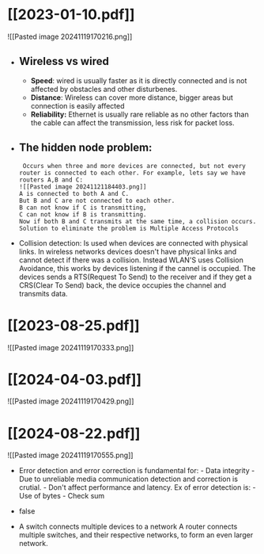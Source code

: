 # [[2023-01-10.pdf]]
![[Pasted image 20241119170216.png]]
- ## Wireless vs wired 
	- **Speed**: wired is usually faster as it is directly connected and is not affected by obstacles and other disturbenes.
	- **Distance**: Wireless can cover more distance, bigger areas but connection is easily affected
	- **Reliability:** Ethernet is usually rare reliable as no other factors than the cable can affect the transmission, less risk for packet loss.
	
- ## The hidden node problem:
	   Occurs when three and more devices are connected, but not every router is connected to each other. For example, lets say we have routers A,B and C:
	  ![[Pasted image 20241121184403.png]]
	  A is connected to both A and C. 
	  But B and C are not connected to each other.
	  B can not know if C is transmitting,
	  C can not know if B is transmitting.
	  Now if both B and C transmits at the same time, a collision occurs.
	  Solution to eliminate the problem is Multiple Access Protocols
- Collision detection:
	  Is used when devices are connected with physical links. In wireless networks devices doesn't have physical links and cannot detect if there was a collision.
	  Instead WLAN'S uses Collision Avoidance, this works by devices listening if the cannel is occupied. 
	  The devices sends a RTS(Request To Send) to the receiver and if they get a CRS(Clear To Send) back, the device occupies the channel and transmits data.
# [[2023-08-25.pdf]]
![[Pasted image 20241119170333.png]]

# [[2024-04-03.pdf]]
![[Pasted image 20241119170429.png]]

# [[2024-08-22.pdf]]
![[Pasted image 20241119170555.png]]
- Error detection and error correction is fundamental for:
		  - Data integrity
		  - Due to unreliable media communication detection and correction is crutial.
		  - Don't affect performance and latency.
	 Ex of error detection is:
		 - Use of bytes
		 - Check sum
		 
- false
- A switch connects multiple devices to a network
  A router connects multiple switches, and their respective networks, to form an even larger network.